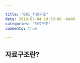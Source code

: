 ```yaml
---

title: "001_자료구조"
date: 2019-03-04 19:30:00 -0400
categories: "자료구조"
comments: true

---
```




## 자료구조란?